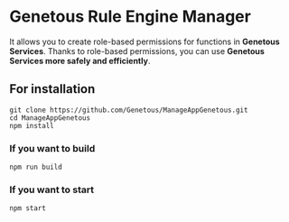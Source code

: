 # Genetous Rule Engine Manager

It allows you to create role-based permissions for functions in **Genetous Services**. Thanks to role-based permissions, you can use **Genetous Services more safely and efficiently**.

## For installation

```console
git clone https://github.com/Genetous/ManageAppGenetous.git
cd ManageAppGenetous
npm install
```

### If you want to build
```console
npm run build
```

### If you want to start
```console
npm start
```